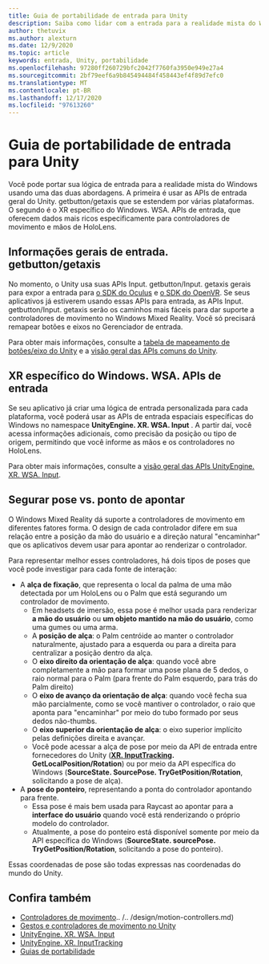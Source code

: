 ```yaml
---
title: Guia de portabilidade de entrada para Unity
description: Saiba como lidar com a entrada para a realidade mista do Windows no Unity.
author: thetuvix
ms.author: alexturn
ms.date: 12/9/2020
ms.topic: article
keywords: entrada, Unity, portabilidade
ms.openlocfilehash: 97280ff260729bfc2042f7760fa3950e949e27a4
ms.sourcegitcommit: 2bf79eef6a9b845494484f458443ef4f89d7efc0
ms.translationtype: MT
ms.contentlocale: pt-BR
ms.lasthandoff: 12/17/2020
ms.locfileid: "97613260"
---
```

# <a name="input-porting-guide-for-unity"></a>Guia de portabilidade de entrada para Unity

Você pode portar sua lógica de entrada para a realidade mista do Windows usando uma das duas abordagens. A primeira é usar as APIs de entrada geral do Unity. getbutton/getaxis que se estendem por várias plataformas. O segundo é o XR específico do Windows. WSA. APIs de entrada, que oferecem dados mais ricos especificamente para controladores de movimento e mãos de HoloLens.

## <a name="general-inputgetbuttongetaxis-apis"></a>Informações gerais de entrada. getbutton/getaxis

No momento, o Unity usa suas APIs Input. getbutton/Input. getaxis gerais para expor a entrada para [o SDK do Oculus](https://docs.unity3d.com/Manual/OculusControllers.html) e [o SDK do OpenVR](https://docs.unity3d.com/Manual/OpenVRControllers.html). Se seus aplicativos já estiverem usando essas APIs para entrada, as APIs Input. getbutton/Input. getaxis serão os caminhos mais fáceis para dar suporte a controladores de movimento no Windows Mixed Reality. Você só precisará remapear botões e eixos no Gerenciador de entrada.

Para obter mais informações, consulte a [tabela de mapeamento de botões/eixo do Unity](../unity/gestures-and-motion-controllers-in-unity.md#unity-buttonaxis-mapping-table) e a [visão geral das APIs comuns do Unity](../unity/gestures-and-motion-controllers-in-unity.md#common-unity-apis-inputgetbuttongetaxis).

## <a name="windows-specific-xrwsainput-apis"></a>XR específico do Windows. WSA. APIs de entrada

Se seu aplicativo já criar uma lógica de entrada personalizada para cada plataforma, você poderá usar as APIs de entrada espaciais específicas do Windows no namespace **UnityEngine. XR. WSA. Input** . A partir daí, você acessa informações adicionais, como precisão da posição ou tipo de origem, permitindo que você informe as mãos e os controladores no HoloLens.

Para obter mais informações, consulte a [visão geral das APIs UnityEngine. XR. WSA. Input](../unity/gestures-and-motion-controllers-in-unity.md#windows-specific-apis-xrwsainput).

## <a name="grip-pose-vs-pointing-pose"></a>Segurar pose vs. ponto de apontar

O Windows Mixed Reality dá suporte a controladores de movimento em diferentes fatores forma. O design de cada controlador difere em sua relação entre a posição da mão do usuário e a direção natural "encaminhar" que os aplicativos devem usar para apontar ao renderizar o controlador.

Para representar melhor esses controladores, há dois tipos de poses que você pode investigar para cada fonte de interação:

* A **alça de fixação**, que representa o local da palma de uma mão detectada por um HoloLens ou o Palm que está segurando um controlador de movimento.
    * Em headsets de imersão, essa pose é melhor usada para renderizar **a mão do usuário** ou **um objeto mantido na mão do usuário**, como uma gumes ou uma arma.
    * A **posição de alça**: o Palm centróide ao manter o controlador naturalmente, ajustado para a esquerda ou para a direita para centralizar a posição dentro da alça.
    * O **eixo direito da orientação de alça**: quando você abre completamente a mão para formar uma pose plana de 5 dedos, o raio normal para o Palm (para frente do Palm esquerdo, para trás do Palm direito)
    * O **eixo de avanço da orientação de alça**: quando você fecha sua mão parcialmente, como se você mantiver o controlador, o raio que aponta para "encaminhar" por meio do tubo formado por seus dedos não-thumbs.
    * O **eixo superior da orientação de alça**: o eixo superior implícito pelas definições direita e avançar.
    * Você pode acessar a alça de pose por meio da API de entrada entre fornecedores do Unity (**[XR. InputTracking](https://docs.unity3d.com/ScriptReference/XR.InputTracking.html). GetLocalPosition/Rotation**) ou por meio da API específica do Windows (**SourceState. SourcePose. TryGetPosition/Rotation**, solicitando a pose de alça).
* A **pose do ponteiro**, representando a ponta do controlador apontando para frente.
    * Essa pose é mais bem usada para Raycast ao apontar para a **interface do usuário** quando você está renderizando o próprio modelo do controlador.
    * Atualmente, a pose do ponteiro está disponível somente por meio da API específica do Windows (**SourceState. sourcePose. TryGetPosition/Rotation**, solicitando a pose do ponteiro).

Essas coordenadas de pose são todas expressas nas coordenadas do mundo do Unity.

## <a name="see-also"></a>Confira também
* [Controladores de movimento]().. /.. /design/motion-controllers.md)
* [Gestos e controladores de movimento no Unity](../unity/gestures-and-motion-controllers-in-unity.md)
* [UnityEngine. XR. WSA. Input](https://docs.unity3d.com/ScriptReference/XR.WSA.Input.InteractionManager.html)
* [UnityEngine. XR. InputTracking](https://docs.unity3d.com/ScriptReference/XR.InputTracking.html)
* [Guias de portabilidade](porting-guides.md)
